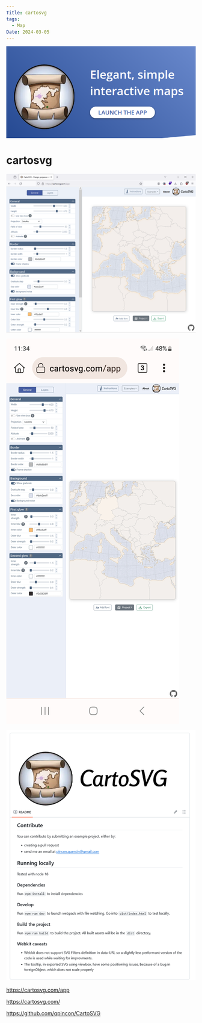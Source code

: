 ```yaml
---
Title: cartosvg
tags:
  - Map
Date: 2024-03-05
---
```

![](_asset/2024-02-25_cartosvg_image_1.png)
# cartosvg

![](_asset/2024-02-25_cartosvg_image_2.png)

![](_asset/2024-02-25_cartosvg_image_3.jpg)

![](_asset/2024-02-25_cartosvg_image_4.png)

https://cartosvg.com/app

https://cartosvg.com/

https://github.com/qpincon/CartoSVG


